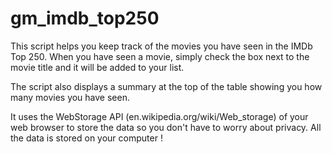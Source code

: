 gm_imdb_top250
==============

This script helps you keep track of the movies you have seen in the IMDb Top 250. When you have seen a movie, simply check the box next to the movie title and it will be added to your list.

The script also displays a summary at the top of the table showing you how many movies you have seen.

It uses the WebStorage API (en.wikipedia.org/wiki/Web_storage) of your web browser to store the data so you don't have to worry about privacy. All the data is stored on your computer !